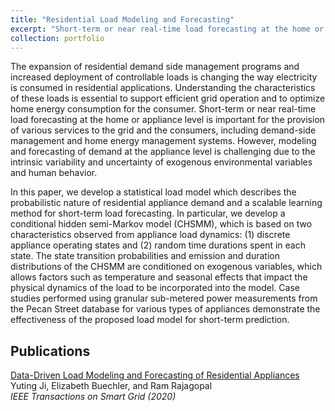 ```yaml
---
title: "Residential Load Modeling and Forecasting"
excerpt: "Short-term or near real-time load forecasting at the home or appliance level is important for the provision of various services to the grid and the consumers, including demand-side management and home energy management systems. However, modeling and forecasting of demand at the appliance level is challenging due to the intrinsic variability and uncertainty of exogenous environmental variables and human behavior. In this work, we propose a conditional hidden semi-Markov model (CHSMM) for modeling the probabilistic nature of appliance power consumption, which can be used for short-term load forecasting. The state transition probabilities and emission and duration distributions of the CHSMM are conditioned on exogenous variables, which allows factors such as temperature and seasonal effects that impact the physical dynamics of the load to be incorporated into the model. Case studies performed using granular sub-metered power measurements from the Pecan Street database for various types of appliances demonstrate the effectiveness of the proposed load model for short-term prediction.<br/><img src='/images/load_model_banner.png'>"
collection: portfolio
---
```


The expansion of residential demand side management programs and increased deployment of controllable loads is changing the way electricity is consumed in residential applications. Understanding the characteristics of these loads is essential to support efficient grid operation and to
optimize home energy consumption for the consumer. Short-term or near real-time load forecasting at the home or appliance level is important for the provision of various services to the grid and the consumers, including demand-side management and home energy management systems. However, modeling and forecasting of demand at the appliance level is challenging due to the intrinsic variability and uncertainty of exogenous environmental variables and human behavior.  

In this paper, we develop a statistical load model which describes the probabilistic nature of residential appliance demand and a scalable learning method for short-term load forecasting. In particular, we develop a conditional hidden semi-Markov model (CHSMM), which is based on two characteristics observed from appliance load dynamics: (1) discrete appliance operating states and (2) random time durations spent in each state. The state transition probabilities and emission and duration distributions of the CHSMM are conditioned on exogenous variables, which allows factors such as temperature and seasonal effects that impact the physical dynamics of the load to be incorporated into the model. Case studies performed using granular sub-metered power measurements from the Pecan Street database for various types of appliances demonstrate the effectiveness of the proposed load model for short-term prediction.

## Publications

[Data-Driven Load Modeling and Forecasting of Residential Appliances](https://ieeexplore.ieee.org/abstract/document/8933148)  
Yuting Ji, Elizabeth Buechler, and Ram Rajagopal  
*IEEE Transactions on Smart Grid (2020)*
